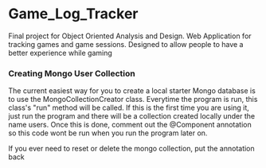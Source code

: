 # Game_Log_Tracker
Final project for Object Oriented Analysis and Design. Web Application for tracking games and game sessions. Designed to allow people to have a better experience while gaming

### Creating Mongo User Collection
The current easiest way for you to create a local starter Mongo database
is to use the MongoCollectionCreator class. Everytime the program is run, this 
class's "run" method will be called. If this is the first time you are using it, 
just run the program and there will be a collection created locally under the name 
users. Once this is done, comment out the @Component annotation so this code wont be run 
when you run the program later on. 

If you ever need to reset or delete the mongo collection, put the annotation back  
